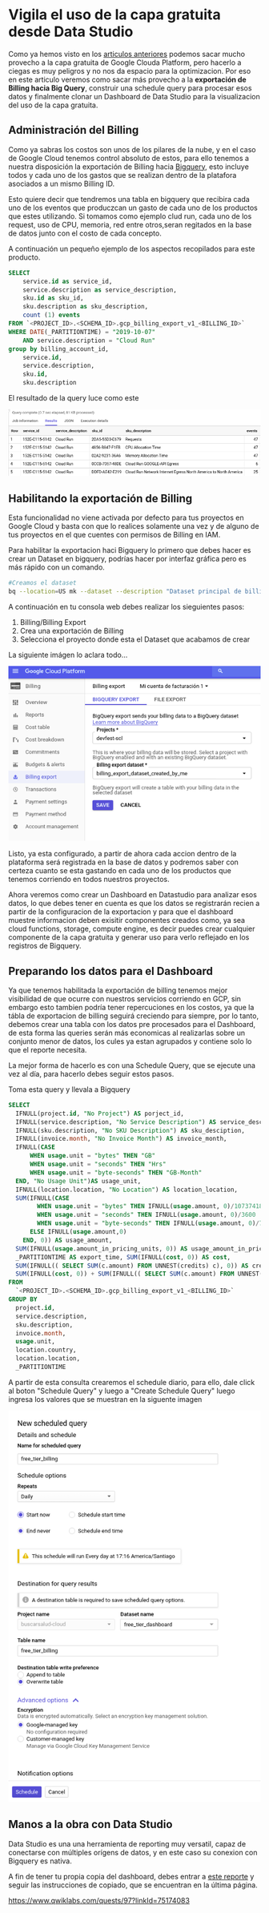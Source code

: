 # Vigila el uso de la capa gratuita desde Data Studio

Como ya hemos visto en los [articulos anteriores](/seasons/S00/README.md) podemos sacar mucho provecho a la capa gratuita de Google Clouda Platform, pero hacerlo a ciegas es muy peligros y no nos da espacio para la optimizacion. Por eso en este articulo veremos como sacar más provecho a la __exportación de Billing hacia Big Query__, construir una schedule query para procesar esos datos y finalmente clonar un Dashboard  de Data Studio para la visualizacion del uso de la capa gratuita.

## Administración del Billing

Como ya sabras los costos son unos de los pilares de la nube, y en el caso de Google Cloud tenemos control absoluto de estos, para ello tenemos a nuestra disposición la exportación de Billing hacia [Bigquery](/seasons/S01/bigquery.md), esto incluye todos y cada uno de los gastos que se realizan dentro de la platafora asociados a un mismo Billing ID. 

Esto quiere decir que tendremos una tabla en bigquery que recibira cada uno de los eventos que produczcan un gasto de cada uno de los productos que estes utilizando. Si tomamos como ejemplo clud run, cada uno de los request, uso de CPU, memoria, red entre otros,seran regitados en la base de datos junto con el costo de cada concepto.

A continuación un pequeño ejemplo de los aspectos recopilados para este producto.


```SQL
SELECT 
    service.id as service_id,	
    service.description as service_description,	
    sku.id as sku_id,	
    sku.description as sku_description,
    count (1) events
FROM `<PROJECT_ID>.<SCHEMA_ID>.gcp_billing_export_v1_<BILLING_ID>` 
WHERE DATE(_PARTITIONTIME) = "2019-10-07" 
    AND service.description = "Cloud Run"
group by billing_account_id,
    service.id,
    service.description,	
    sku.id,	
    sku.description	
```
El resultado de la query luce como este

![Resultado Query Billing 1](/images/S02/resultado_query_billing_1.png)


## Habilitando la exportación de Billing

Esta funcionalidad no viene activada por defecto para tus proyectos en Google Cloud y basta con que lo realices solamente una vez y de alguno de tus proyectos en el que cuentes con permisos de Billing en IAM.

Para habilitar la exportacion haci Bigquery lo primero que debes hacer es crear un Dataset en bigquery, podrías hacer por interfaz gráfica pero es más rápido con un comando.

```sh
#Creamos el dataset
bq --location=US mk --dataset --description "Dataset principal de billing" ${PROJECT_ID}:free_tier_dashboard
```

A continuación en tu consola web debes realizar los sieguientes pasos:

1) Billing/Billing Export
2) Crea una exportación de Billing
3) Selecciona el proyecto donde esta el Dataset que acabamos de crear

La siguiente imágen lo aclara todo...

![Habilitar Exportación](/images/S02/export.png)


Listo, ya esta configurado, a partir de ahora cada accion dentro de la plataforma será registrada en la base de datos y podremos saber con certeza cuanto se esta gastando en cada uno de los productos que tenemos corriendo en todos nuestros proyectos.

Ahora veremos como crear un Dashboard en Datastudio para analizar esos datos, lo que debes tener en cuenta es que los datos se registrarán recien a partir de la configuracion de la exportacion y para que el dashboard muestre informacion deben exisitir componentes creados como, ya sea cloud functions, storage, compute engine, es decir puedes crear cualquier componente de la capa gratuita y generar uso para verlo reflejado en los registros de Bigquery.

## Preparando los datos para el Dashboard

Ya que tenemos habilitada la exportación de billing tenemos mejor visibilidad de que ocurre con nuestros servicios corriendo en GCP, sin embargo esto tambien podría tener repercuciones en los costos, ya que la tábla de exportacion de billing seguirá creciendo para siempre, por lo tanto, debemos crear una tabla con los datos pre procesados para el Dashboard, de esta forma las queries serán más economicas al realizarlas sobre un conjunto menor de datos, los cules ya estan agrupados y contiene solo lo que el reporte necesita.

La mejor forma de hacerlo es con una Schedule Query, que se ejecute una vez al día, para hacerlo debes seguir estos pasos.

Toma esta query y llevala a Bigquery 

```SQL
SELECT
  IFNULL(project.id, "No Project") AS porject_id,
  IFNULL(service.description, "No Service Description") AS service_description,
  IFNULL(sku.description, "No SKU Description") AS sku_desciption,
  IFNULL(invoice.month, "No Invoice Month") AS invoice_month,
  IFNULL(CASE
      WHEN usage.unit = "bytes" THEN "GB"
      WHEN usage.unit = "seconds" THEN "Hrs"
      WHEN usage.unit = "byte-seconds" THEN "GB-Month"
  END, "No Usage Unit")AS usage_unit,
  IFNULL(location.location, "No Location") AS location_location,
  SUM(IFNULL(CASE
        WHEN usage.unit = "bytes" THEN IFNULL(usage.amount, 0)/1073741824
        WHEN usage.unit = "seconds" THEN IFNULL(usage.amount, 0)/3600
        WHEN usage.unit = "byte-seconds" THEN IFNULL(usage.amount, 0)/720000576000000
      ELSE IFNULL(usage.amount,0)
    END, 0)) AS usage_amount,
  SUM(IFNULL(usage.amount_in_pricing_units, 0)) AS usage_amount_in_pricing_units,
  _PARTITIONTIME AS export_time, SUM(IFNULL(cost, 0)) AS cost,
  SUM(IFNULL(( SELECT SUM(c.amount) FROM UNNEST(credits) c), 0)) AS credits,
  SUM(IFNULL(cost, 0)) + SUM(IFNULL(( SELECT SUM(c.amount) FROM UNNEST(credits) c), 0)) AS final_cost
FROM
  `<PROJECT_ID>.<SCHEMA_ID>.gcp_billing_export_v1_<BILLING_ID>`
GROUP BY
  project.id,
  service.description,
  sku.description,
  invoice.month,
  usage.unit,
  location.country,
  location.location,
  _PARTITIONTIME
```
A partir de esta consulta crearemos el schedule diario, para ello, dale click al boton "Schedule Query" y luego a "Create Schedule Query" luego ingresa los valores que se muestran en la siguente imagen


![Configurar Schedule Query](/images/S02/configure_schedule_query.png)

## Manos a la obra con Data Studio

Data Studio es una una herramienta de reporting muy versatil, capaz de conectarse con múltiples orígens de datos, y en este caso su conexion con Bigquery es nativa.

A fin de tener tu propia copia del dashboard, debes entrar a [este reporte](https://datastudio.google.com/s/pj6gCfLTuGA) y seguir las instrucciones de copiado, que se encuentran en la última página.



https://www.qwiklabs.com/quests/97?linkId=75174083

